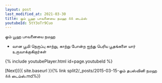 ```yaml
---
layout: post
last_modified_at: 2021-03-30
title: ஓம் பூஹ பாவனையை நமஹ ௧௧ டைம்ஸ்
youtubeId: 5tY3oTr9Cuo
---
```

 
 
 ஓம் பூஹ பாவனையை நமஹ  
 
 -  வான பூமி நெருப்பு காற்று, காற்று போன்ற ஐந்து பெரிய பூதங்களை யார் உருவாக்குகிறார்கள் 
 
  
 
  
 
 
 
 
 
 


{% include youtubePlayer.html id=page.youtubeId %}
 
[Next]({{ site.baseurl }}{% link  split2/_posts/2015-03-15-ஓம் தபஸ்வினி நமஹ ௧௧ டைம்ஸ்.md%})
 
